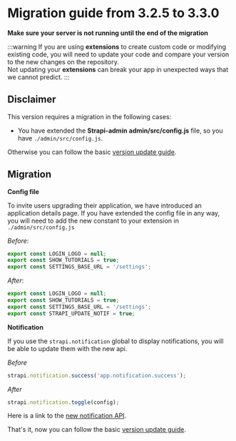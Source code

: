 # Migration guide from 3.2.5 to 3.3.0

**Make sure your server is not running until the end of the migration**

:::warning
If you are using **extensions** to create custom code or modifying existing code, you will need to update your code and compare your version to the new changes on the repository.
<br>
Not updating your **extensions** can break your app in unexpected ways that we cannot predict.
:::

## Disclaimer

This version requires a migration in the following cases:

- You have extended the **Strapi-admin** **admin/src/config.js** file, so you have `./admin/src/config.js`.

Otherwise you can follow the basic [version update guide](/developer-docs/latest/update-migration-guides/update-version.md).

## Migration

**Config file**

To invite users upgrading their application, we have introduced an application details page.
If you have extended the config file in any way, you will need to add the new constant to your extension in `./admin/src/config.js`

_Before_:

```js
export const LOGIN_LOGO = null;
export const SHOW_TUTORIALS = true;
export const SETTINGS_BASE_URL = '/settings';
```

_After_:

```js
export const LOGIN_LOGO = null;
export const SHOW_TUTORIALS = true;
export const SETTINGS_BASE_URL = '/settings';
export const STRAPI_UPDATE_NOTIF = true;
```

**Notification**

If you use the `strapi.notification` global to display notifications, you will be able to update them with the new api.

_Before_

```js
strapi.notification.success('app.notification.success');
```

_After_

```js
strapi.notification.toggle(config);
```

Here is a link to the [new notification API](/developer-docs/latest/development/local-plugins-customization.md#front-end-development).

That's it, now you can follow the basic [version update guide](/developer-docs/latest/update-migration-guides/update-version.md).

